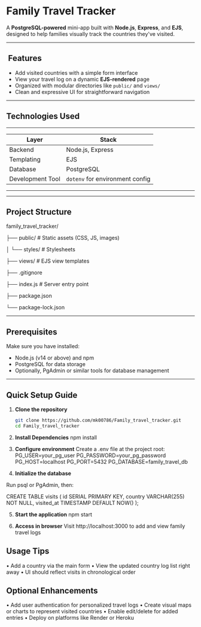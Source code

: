 # Family Travel Tracker

A **PostgreSQL-powered** mini-app built with **Node.js**, **Express**, and **EJS**, designed to help families visually track the countries they've visited.

---

## ​ Features

- Add visited countries with a simple form interface  
- View your travel log on a dynamic **EJS-rendered** page  
- Organized with modular directories like `public/` and `views/`  
- Clean and expressive UI for straightforward navigation

---

##  Technologies Used
-----------------------------------------------------
| Layer            | Stack                          |
|------------------|--------------------------------|
| Backend          | Node.js, Express               |
| Templating       | EJS                            |
| Database         | PostgreSQL                     |
| Development Tool | `dotenv` for environment config|
-----------------------------------------------------

---

##  Project Structure

family_travel_tracker/

├── public/ # Static assets (CSS, JS, images)

│ └── styles/ # Stylesheets

├── views/ # EJS view templates

├── .gitignore

├── index.js # Server entry point

├── package.json

└── package-lock.json

---

##  Prerequisites

Make sure you have installed:

- Node.js (v14 or above) and npm  
- PostgreSQL for data storage  
- Optionally, PgAdmin or similar tools for database management

---

##  Quick Setup Guide

1. **Clone the repository**
   ```bash
   git clone https://github.com/mk00786/Family_travel_tracker.git
   cd Family_travel_tracker

2. **Install Dependencies**
    npm install

3.  **Configure environment**
    Create a .env file at the project root:
    PG_USER=your_pg_user
    PG_PASSWORD=your_pg_password
    PG_HOST=localhost
    PG_PORT=5432
    PG_DATABASE=family_travel_db

4.  **Initialize the database**

Run psql or PgAdmin, then:

CREATE TABLE visits (
  id SERIAL PRIMARY KEY,
  country VARCHAR(255) NOT NULL,
  visited_at TIMESTAMP DEFAULT NOW()
);

5.  **Start the application**
npm start

6.  **Access in browser**
Visit http://localhost:3000 to add and view family travel logs


## Usage Tips

•	Add a country via the main form
•	View the updated country log list right away
•	UI should reflect visits in chronological order
## Optional Enhancements

•	Add user authentication for personalized travel logs
•	Create visual maps or charts to represent visited countries
•	Enable edit/delete for added entries
•	Deploy on platforms like Render or Heroku
